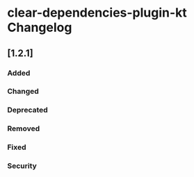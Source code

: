 
# clear-dependencies-plugin-kt Changelog

## [1.2.1]
### Added

### Changed

### Deprecated

### Removed

### Fixed

### Security

